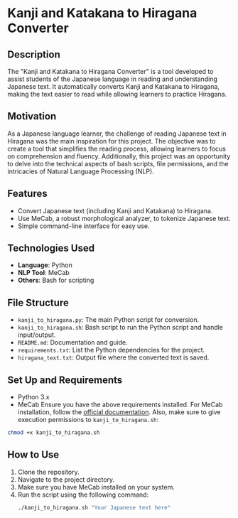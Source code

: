 # Kanji and Katakana to Hiragana Converter

## Description
The "Kanji and Katakana to Hiragana Converter" is a tool developed to assist students of the Japanese language in reading and understanding Japanese text. It automatically converts Kanji and Katakana to Hiragana, making the text easier to read while allowing learners to practice Hiragana.

## Motivation
As a Japanese language learner, the challenge of reading Japanese text in Hiragana was the main inspiration for this project. The objective was to create a tool that simplifies the reading process, allowing learners to focus on comprehension and fluency. Additionally, this project was an opportunity to delve into the technical aspects of bash scripts, file permissions, and the intricacies of Natural Language Processing (NLP).

## Features
- Convert Japanese text (including Kanji and Katakana) to Hiragana.
- Use MeCab, a robust morphological analyzer, to tokenize Japanese text.
- Simple command-line interface for easy use.

## Technologies Used
- **Language**: Python
- **NLP Tool**: MeCab
- **Others**: Bash for scripting

## File Structure
- `kanji_to_hiragana.py`: The main Python script for conversion.
- `kanji_to_hiragana.sh`: Bash script to run the Python script and handle input/output.
- `README.md`: Documentation and guide.
- `requirements.txt`: List the Python dependencies for the project.
- `hiragana_text.txt`: Output file where the converted text is saved.

## Set Up and Requirements
- Python 3.x
- MeCab
Ensure you have the above requirements installed. For MeCab installation, follow the [official documentation](https://pypi.org/project/mecab-python3/).
Also, make sure to give execution permissions to `kanji_to_hiragana.sh`:

```bash
chmod +x kanji_to_hiragana.sh
```

## How to Use
1. Clone the repository.
2. Navigate to the project directory.
3. Make sure you have MeCab installed on your system.
4. Run the script using the following command:
   ```bash
   ./kanji_to_hiragana.sh "Your Japanese text here"
   ```
